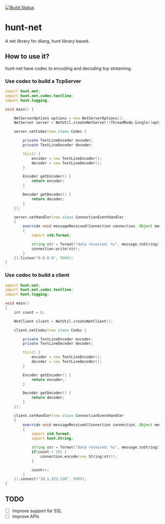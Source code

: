 [![Build Status](https://travis-ci.org/huntlabs/hunt-net.svg?branch=master)](https://travis-ci.org/huntlabs/hunt-net)

# hunt-net
A net library for dlang, hunt library based.

## How to use it?
hunt-net have codec to encoding and decoding tcp streaming.

### Use codec to build a TcpServer
```D
import hunt.net;
import hunt.net.codec.textline;
import hunt.logging;

void main() {

    NetServerOptions options = new NetServerOptions();
    NetServer server = NetUtil.createNetServer!(ThreadMode.Single)(options);

    server.setCodec(new class Codec {

        private TextLineEncoder encoder;
        private TextLineDecoder decoder;

        this() {
            encoder = new TextLineEncoder();
            decoder = new TextLineDecoder();
        }

        Encoder getEncoder() {
            return encoder;
        }

        Decoder getDecoder() {
            return decoder;
        }
    });

    server.setHandler(new class ConnectionEventHandler
    {
        override void messageReceived(Connection connection, Object message)
        {
            import std.format;

            string str = format("data received: %s", message.toString());
            connection.write(str);
        }
    }).listen("0.0.0.0", 9999);
}
```

### Use codec to build a client
```D
import hunt.net;
import hunt.net.codec.textline;
import hunt.logging;

void main()
{
    int count = 0;

    NetClient client = NetUtil.createNetClient();

    client.setCodec(new class Codec {

        private TextLineEncoder encoder;
        private TextLineDecoder decoder;

        this() {
            encoder = new TextLineEncoder();
            decoder = new TextLineDecoder();
        }

        Encoder getEncoder() {
            return encoder;
        }

        Decoder getDecoder() {
            return decoder;
        }
    });

    client.setHandler(new class ConnectionEventHandler
    {
        override void messageReceived(Connection connection, Object message)
        {
            import std.format;
            import hunt.String;

            string str = format("data received: %s", message.toString());
            if(count < 10) {
                connection.encode(new String(str));
            }

            count++;
        }
    }).connect("10.1.222.120", 9999);
}
```

## TODO
- [ ] Improve support for SSL
- [ ] Improve APIs
